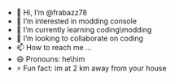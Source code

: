 - 👋 Hi, I’m @frabazz78
- 👀 I’m interested in modding console
- 🌱 I’m currently learning coding\modding
- 💞️ I’m looking to collaborate on coding
- 📫 How to reach me ...
- 😄 Pronouns: he\him
- ⚡ Fun fact: im at 2 km away from your house

<!---
frabazz78/frabazz78 is a ✨ special ✨ repository because its `README.md` (this file) appears on your GitHub profile.
You can click the Preview link to take a look at your changes.
--->

